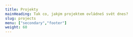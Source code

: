 ```yaml
---
title: Projekty
mainHeading: Tak co, jakým projektem ovládneš svět dnes?
slug: projects
menu: ["secondary","footer"]
weight: 60
---
```

